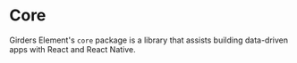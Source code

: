 # Core

Girders Element's `core` package is a library that assists building data-driven apps with React and React Native.
